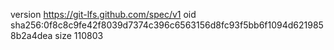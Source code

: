 version https://git-lfs.github.com/spec/v1
oid sha256:0f8c8c9fe42f8039d7374c396c6563156d8fc93f5bb6f1094d6219858b2a4dea
size 110803
